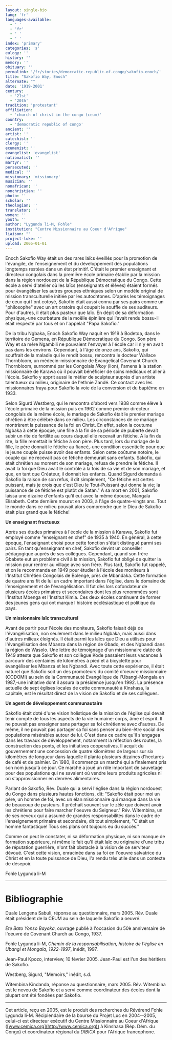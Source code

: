 ```yaml
---
layout: single-bio
lang: 'fr'
languages-available:
  - ' '
  - 'fr'
  - ' '
  - ' '
index: 'primary'
categories: 's'
eulogy: ''
history: ''
memory: ''
obituary: ''
permalink: '/fr/stories/democratic-republic-of-congo/sakofio-enoch/'
title: "Sakofio Way, Enoch"
alternate: ""
date: '1919-2001'
century:
  - '21st'
  - '20th'
tradition: 'protestant'
affiliation:
  - 'church of christ in the congo (ceum)'
country:
  - 'democratic republic of congo'
ancient: ''
artist: ''
catechist: ''
clergy: ''
ecumenist: ''
evangelist: 'evangelist'
nationalist: ''
martyr: ''
persecuted: ''
medical: ''
missionary: 'missionary'
musician: ''
nonafrican: ''
nonchristian: ''
photo: ''
scholar: ''
theologian: ''
translator: ''
women: ''
youth: ''
author: "Lygunda li-M, Fohle"
institution: "Centre Missionnaire au Coeur d'Afrique"
liaison: ""
project-luke: ''
upload: 2005-01-01
---
```




Enoch Sakofio Way était un des rares laïcs éveillés pour la promotion de l'évangile, de l'enseignement et du développement des populations longtemps restées dans un état primitif. C'était le premier enseignant et directeur congolais dans la première école primaire établie par la mission dans la région nordouest de la République Démocratique du Congo. Cette école a servi d'atelier où les laïcs (enseignants et élèves) étaient formés pour évangéliser les autres groupes ethniques selon un modèle original de mission transculturelle initiée par les autochtones. D'après les témoignages de ceux qui l'ont cotoyé, Sakofio était aussi connu par ses pairs comme un "philosophe" avec un art oratoire qui coupait le souffle de ses auditeurs. Pour d'autres, il était plus pasteur que laïc. En dépit de sa déformation physique,-une courbature de la moëlle épinière qui l'avait  rendu bossu-il était respecté par tous et on l'appelait "Papa Sakofio."

De la tribu Ngbaka, Enoch Sakofio Way naquit en 1919 à Bodetoa, dans le territoire de Gemena, en République Démocratique du Congo. Son père Way et sa mère Ngambili ne pouvaient l'envoyer à l'école car il n'y en avait pas dans les environs. Cependant, à l'âge de onze ans, Sakofio, qui souffrait de la maladie qui le rendit bossu, rencontra le docteur Wallace Thornbloom, un médecin-missionnaire de Evangelical Covenant Church. Thornbloom, surnommé par les Congolais *Nkoy* (lion), l'amena à la station missionnaire de Karawa où il pouvait bénéficier de soins médicaux et aller à l'école. Sakofio y apprit aussi le métier de sculpteur auprès d'un artiste talentueux du milieu, originaire de l'ethnie Zandé. Ce contact avec les missionnaires fraya pour Sakofio la voie de la conversion et du baptême en 1933.

Selon Sigurd Westberg, qui le rencontra d'abord vers 1938 comme élève à l'école primaire de la mission puis en 1962 comme premier directeur congolais de la même école, le mariage de Sakofio était le premier mariage chrétien à être célébré dans ce milieu. Les circonstances de ce mariage montrèrent la puissance de la foi en Christ. En effet, selon la coutume Ngbaka à cette époque, une fille à la fin de sa période de puberté devait subir un rite de fertilité au cours duquel elle recevait un fétiche. A la fin du rite, la fille remettait le fétiche à son père. Plus tard, lors du mariage de la fille, le père donnait le fétiche au fiancé,-une condition essentielle pour que le jeune couple puisse avoir des enfants. Selon cette coûtume notoire, le couple qui ne recevait pas ce fétiche demeurait sans enfants. Sakofio, qui était chrétien au moment de son mariage, refusa de prendre le fétiche. Il avait la foi que Dieu avait le contrôle à la fois de sa vie et de son mariage, et que, en tant que Créateur, il donnait les enfants. Quand Sigurd demanda à Sakofio la raison de son refus, il dit simplement, "Ce fétiche est certes puissant, mais je crois que c'est Dieu le Tout-Puissant qui donne la vie; la puissance de ce fétiche est plutôt de Satan."  A sa mort en 2001, Sakofio laissa une dizaine d'enfants qu'il eut avec la même épouse, Mangala Elisabeth. Cette dernière mourut en 2003, à l'âge de quatre-vingts ans. Tout le monde dans ce milieu pouvait alors comprendre que le Dieu de Sakofio était plus grand que le fétiche!

**Un enseignant fructueux**

Après ses études primaires à l'école de la mission à Karawa, Sakofio fut employé comme "enseignant en chef" de 1935 à 1940. En général, à cette époque, l'enseignant choisi pour cette fonction s'était distingué parmi ses pairs. En tant qu'enseignant en chef, Sakofio devint un conseiller pédagogique auprès de ses collègues. Cependant, quand son frère Gbabete eut un problème civil à la mission, Sakofio fut obligé de quitter la mission pour rentrer au village avec son frère. Plus tard, Sakofio fut rappelé, et on le recommanda en 1949 pour étudier à l'école des moniteurs à l'Institut Chrétien Congolais de Bolenge, près de Mbandaka. Cette formation de quatre ans fit de lui un cadre important dans l'église, dans le domaine de l'enseignement et de l'évangélisation. Il fut dès lors cofondateur de plusieurs écoles primaires et secondaires dont les plus renommées sont l'Institut Mbenga et l'Institut Kimia. Ces deux écoles continuent de former des jeunes gens qui ont marqué l'histoire ecclésiastique et politique du pays.

**Un missionnaire laïc transculturel**

Avant de partir pour l'école des moniteurs, Sakofio faisait déjà de l'évangélisation, non seulement dans le milieu Ngbaka, mais aussi dans d'autres milieux éloignés. Il était parmi les laïcs que Dieu a utilisés pour l'évangélisation des Mbanza dans la région de Gbado, et des Ngbandi dans la région de Wasolo. Une lettre de témoignage d'un missionnaire datée de 1949 atteste que Sakofio et son collègue Kode passaient leurs vacances à parcourir des centaines de kilometres à pied et à bicyclette pour évangéliser les Mbanza et les Ngbandi. Avec toute cette expérience, il était naturel que Sakofio soit un des promoteurs du comité d'oeuvre missionnaire (CODOMI) au sein de la Communauté Evangélique de l'Ubangi-Mongala en 1987,-une initiative dont il assura la présidence jusqu'en 1992. La présence actuelle de sept églises locales de cette communauté à Kinshasa, la capitale, est le résultat direct de la vision de Sakofio et de ses collègues.

**Un agent de développement communautaire**

Sakofio était doté d'une vision holistique de la mission de l'église qui devait tenir compte de tous les aspects de la vie humaine: corps, âme et esprit. Il ne pouvait pas enseigner sans partager sa foi chrétienne avec d'autres. De même, il ne pouvait pas partager sa foi sans penser au bien-être social des populations misérables autour de lui. C'est dans ce cadre qu'il s'engagea dans les travaux de développement, notamment la réfection des routes, la construction des ponts, et les initiatives cooperatives. Il acquit du gouvernement une concession de quatre kilomètres de largeur sur six kilomètres de longueur dans laquelle il planta plusieurs dizaines d'hectares de café et de palmier. En 1980, il commença un marché qui a finalement pris son nom jusqu'à ce jour. Ce marché a joué un rôle important de sauvetage pour des populations qui ne savaient où vendre leurs produits agricoles ni où s'approvisionner en denrées alimentaires.

Parlant de Sakofio, Rév. Duale qui a servi l'église dans la région nordouest du Congo dans plusieurs hautes fonctions, dit: "Sakofio était pour moi un père, un homme de foi, avec un élan missionnaire qui manque dans la vie de beaucoup de pasteurs. Il prêchait souvent sur le zèle que doivent avoir les chrétiens pour faire marcher l'oeuvre du Seigneur." Rév. Witembina, un de ses neveux qui a assumé de grandes responsabilités dans le cadre de l'enseignement primaire et secondaire, dit tout simplement, "C'était un homme fantastique! Tous ses plans ont toujours eu du succès."

Comme on peut le constater, ni sa déformation physique, ni son manque de formation supérieure, ni même le fait qu'il était laïc ou originaire d'une tribu de réputation guerrière, n'ont fait obstacle à la vision de ce serviteur dévoué. C'est cette vision, enracinée dans sa foi en l'oeuvre salvatrice du Christ et en la toute puissance de Dieu, l'a rendu très utile dans un contexte de désepoir.

Fohle Lygunda li-M

---

# Bibliographie

Duale Lengena Sabuli, réponse au questionnaire, mars 2005. Rév. Duale était président de la CEUM au sein de laquelle Sakofio a oeuvré.

*Ete Bato Yonso Bayoka*, ouvrage publié à l'occasion du 50è anniversaire de l'oeuvre de Covenant Church au Congo, 1937.

Fohle Lygunda li-M, *Chemin de la responsabilisation, histoire de l'église en Ubangi et Mongala, 1922-1997*, inédit, 1997.

Jean-Paul Kpozo, interview, 10 février 2005. Jean-Paul est l'un des héritiers de Sakofio.

Westberg, Sigurd, "Memoirs," inédit, s.d.

Witembina Kindanda, réponse au questionnaire, mars 2005. Rév. Witembina est le neveu de Sakofio et a servi comme coordinateur des écoles dont la plupart ont été fondées par Sakofio.

---

Cet article, re&ccedil;u en 2005, est le produit des recherches du R&eacute;v&eacute;rend Fohle Lygunda li-M.  R&eacute;cipiendaire de la bourse du Projet Luc en 2004--2005, celui-ci est directeur ex&eacute;cutif du Centre Missionnaire au Coeur d'Afrique ([www.cemica.org](http://www.cemica.org)) &agrave; Kinshasa (R&eacute;p. D&eacute;m. du Congo) et coordinateur r&eacute;gional du *DIBICA* pour l'Afrique francophone.
